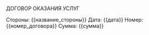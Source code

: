 ДОГОВОР ОКАЗАНИЯ УСЛУГ

Стороны: {{название_стороны}}
Дата: {{дата}}
Номер: {{номер_договора}}
Сумма: {{сумма}}